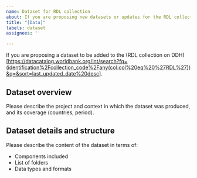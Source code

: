 ```yaml
---
name: Dataset for RDL collection
about: If you are proposing new datasets or updates for the RDL collection
title: "[Data]"
labels: dataset
assignees: ''

---
```


If you are proposing a dataset to be added to the (RDL collection on DDH)[https://datacatalog.worldbank.org/int/search?fq=(identification%2Fcollection_code%2Fany(col:col%20eq%20%27RDL%27))&q=&sort=last_updated_date%20desc].

## Dataset overview

Please describe the project and context in which the dataset was produced, and its coverage (countries, period).

## Dataset details and structure

Please describe the content of the dataset in terms of:

- Components included
- List of folders
- Data types and formats


